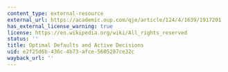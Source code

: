 ```yaml
---
content_type: external-resource
external_url: https://academic.oup.com/qje/article/124/4/1639/1917201
has_external_license_warning: true
license: https://en.wikipedia.org/wiki/All_rights_reserved
status: ''
title: Optimal Defaults and Active Decisions
uid: e2f25d6b-436c-4b73-afce-5605207ce32c
wayback_url: ''
---
```

